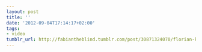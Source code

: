 ```yaml
---
layout: post
title: ''
date: '2012-09-04T17:14:17+02:00'
tags:
- video
tumblr_url: http://fabiantheblind.tumblr.com/post/30871324070/florian-kohne-hinter-den-ah-kulissen-musik
---
```

